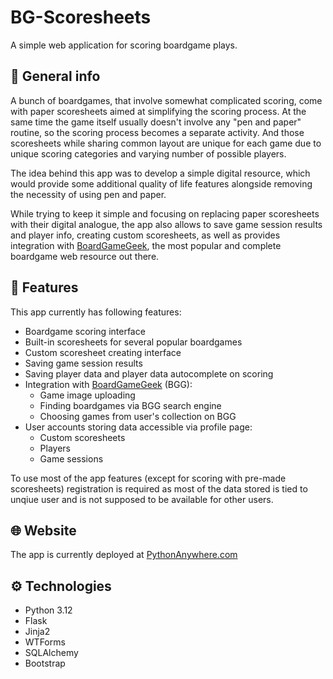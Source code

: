 # BG-Scoresheets

A simple web application for scoring boardgame plays.

## 📖 General info

A bunch of boardgames, that involve somewhat complicated scoring, come with paper scoresheets aimed at simplifying the scoring process.
At the same time the game itself usually doesn't involve any "pen and paper" routine, so the scoring process becomes a separate activity.
And those scoresheets while sharing common layout are unique for each game due to unique scoring categories and varying number of possible players.

The idea behind this app was to develop a simple digital resource, which would provide some additional quality of life features alongside removing the necessity of using pen and paper.

While trying to keep it simple and focusing on replacing paper scoresheets with their digital analogue, the app also allows to save game session results and player info, creating custom scoresheets, as well as
provides integration with [BoardGameGeek](https://boardgamegeek.com/), the most popular and complete boardgame web resource out there.

## 📝 Features

This app currently has following features:

- Boardgame scoring interface
- Built-in scoresheets for several popular boardgames
- Custom scoresheet creating interface
- Saving game session results
- Saving player data and player data autocomplete on scoring
- Integration with [BoardGameGeek](https://boardgamegeek.com/) (BGG):
    * Game image uploading
    * Finding boardgames via BGG search engine
    * Choosing games from user's collection on BGG
- User accounts storing data accessible via profile page:
    * Custom scoresheets
    * Players
    * Game sessions

To use most of the app features (except for scoring with pre-made scoresheets) registration is required as most of the data stored is tied to unqiue user and is not supposed to be available for other users.

## 🌐 Website

The app is currently deployed at [PythonAnywhere.com](https://bgscoresheets.pythonanywhere.com)

## ⚙️ Technologies

- Python 3.12
- Flask
- Jinja2
- WTForms
- SQLAlchemy
- Bootstrap

## 

